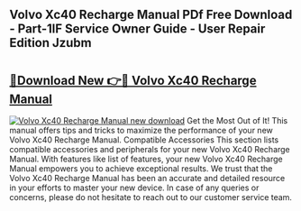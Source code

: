 ## Volvo Xc40 Recharge Manual PDf Free Download - Part-1lF Service Owner Guide - User Repair Edition Jzubm

# <h2><a href="http://bc9787.oget.top/?id=Volvo+Xc40+Recharge+Manual">🔗Download New 👉🔴 Volvo Xc40 Recharge Manual</a></h2>

[![Volvo Xc40 Recharge Manual new download](https://i.imgur.com/5g1atiW.png)](http://bc9787.oget.top/?id=Volvo+Xc40+Recharge+Manual)
Get the Most Out of It! This manual offers tips and tricks to maximize the performance of your new Volvo Xc40 Recharge Manual. Compatible Accessories This section lists compatible accessories and peripherals for your new Volvo Xc40 Recharge Manual. With features like list of features, your new Volvo Xc40 Recharge Manual empowers you to achieve exceptional results. We trust that the Volvo Xc40 Recharge Manual has been an accurate and detailed resource in your efforts to master your new device. In case of any queries or concerns, please do not hesitate to reach out to our customer service team.
